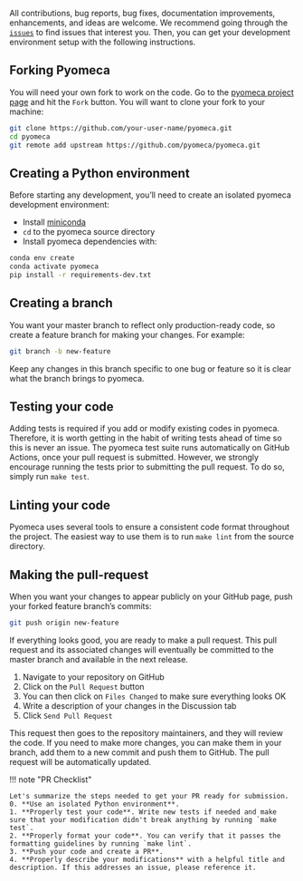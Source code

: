 All contributions, bug reports, bug fixes, documentation improvements, enhancements, and ideas are welcome.
We recommend going through the [`issues`](https://github.com/pyomeca/pyomeca/issues) to find issues that interest you.
Then, you can get your development environment setup with the following instructions.

## Forking Pyomeca

You will need your own fork to work on the code.
Go to the [pyomeca project page](https://github.com/pyomeca/pyomeca/) and hit the `Fork` button.
You will want to clone your fork to your machine:

```bash
git clone https://github.com/your-user-name/pyomeca.git
cd pyomeca
git remote add upstream https://github.com/pyomeca/pyomeca.git
```

## Creating a Python environment

Before starting any development, you’ll need to create an isolated pyomeca development environment:

- Install [miniconda](https://conda.io/miniconda.html)
- `cd` to the pyomeca source directory
- Install pyomeca dependencies with:

```bash
conda env create
conda activate pyomeca
pip install -r requirements-dev.txt
```

## Creating a branch

You want your master branch to reflect only production-ready code, so create a feature branch for making your changes.
For example:

```bash
git branch -b new-feature
```

Keep any changes in this branch specific to one bug or feature so it is clear what the branch brings to pyomeca.

## Testing your code

Adding tests is required if you add or modify existing codes in pyomeca.
Therefore, it is worth getting in the habit of writing tests ahead of time so this is never an issue.
The pyomeca test suite runs automatically on GitHub Actions, once your pull request is submitted.
However, we strongly encourage running the tests prior to submitting the pull request.
To do so, simply run `make test`.

## Linting your code

Pyomeca uses several tools to ensure a consistent code format throughout the project.
The easiest way to use them is to run `make lint` from the source directory.

## Making the pull-request

When you want your changes to appear publicly on your GitHub page, push your forked feature branch’s commits:

```bash
git push origin new-feature
```

If everything looks good, you are ready to make a pull request.
This pull request and its associated changes will eventually be committed to the master branch and available in the next release.

1. Navigate to your repository on GitHub
2. Click on the `Pull Request` button
3. You can then click on `Files Changed` to make sure everything looks OK
4. Write a description of your changes in the Discussion tab
5. Click `Send Pull Request`

This request then goes to the repository maintainers, and they will review the code.
If you need to make more changes, you can make them in your branch, add them to a new commit and push them to GitHub.
The pull request will be automatically updated.

!!! note "PR Checklist"

    Let's summarize the steps needed to get your PR ready for submission.
    0. **Use an isolated Python environment**.
    1. **Properly test your code**. Write new tests if needed and make sure that your modification didn't break anything by running `make test`.
    2. **Properly format your code**. You can verify that it passes the formatting guidelines by running `make lint`.
    3. **Push your code and create a PR**.
    4. **Properly describe your modifications** with a helpful title and description. If this addresses an issue, please reference it.
